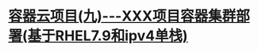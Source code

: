 # [容器云项目(九)---XXX项目容器集群部署(基于RHEL7.9和ipv4单栈)](https://linuxwt.com/rong-qi-yun-xiang-mu-jiu-xxxxiang-mu-rong-qi-ji-qun-bu-shu-yan-zheng-rhel7-9bu-shu-kubernetesji-qun/)
